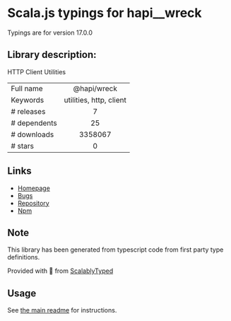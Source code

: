 
# Scala.js typings for hapi__wreck

Typings are for version 17.0.0

## Library description:
HTTP Client Utilities

|                    |                 |
| ------------------ | :-------------: |
| Full name          | @hapi/wreck |
| Keywords           | utilities, http, client |
| # releases         | 7 |
| # dependents       | 25 |
| # downloads        | 3358067 |
| # stars            | 0 |

## Links
- [Homepage](https://github.com/hapijs/wreck#readme)
- [Bugs](https://github.com/hapijs/wreck/issues)
- [Repository](https://github.com/hapijs/wreck)
- [Npm](https://www.npmjs.com/package/%40hapi%2Fwreck)
    


## Note
This library has been generated from typescript code from first party type definitions.

Provided with :purple_heart: from [ScalablyTyped](https://github.com/oyvindberg/ScalablyTyped)

## Usage
See [the main readme](../../readme.md) for instructions.


